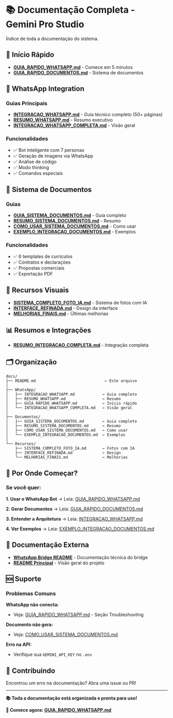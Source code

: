 # 📚 Documentação Completa - Gemini Pro Studio

Índice de toda a documentação do sistema.

## 🚀 Início Rápido

- **[GUIA_RAPIDO_WHATSAPP.md](GUIA_RAPIDO_WHATSAPP.md)** - Comece em 5 minutos
- **[GUIA_RAPIDO_DOCUMENTOS.md](GUIA_RAPIDO_DOCUMENTOS.md)** - Sistema de documentos

## 📱 WhatsApp Integration

### Guias Principais
- **[INTEGRACAO_WHATSAPP.md](INTEGRACAO_WHATSAPP.md)** - Guia técnico completo (50+ páginas)
- **[RESUMO_WHATSAPP.md](RESUMO_WHATSAPP.md)** - Resumo executivo
- **[INTEGRACAO_WHATSAPP_COMPLETA.md](INTEGRACAO_WHATSAPP_COMPLETA.md)** - Visão geral

### Funcionalidades
- ✅ Bot inteligente com 7 personas
- ✅ Geração de imagens via WhatsApp
- ✅ Análise de código
- ✅ Modo thinking
- ✅ Comandos especiais

## 📄 Sistema de Documentos

### Guias
- **[GUIA_SISTEMA_DOCUMENTOS.md](GUIA_SISTEMA_DOCUMENTOS.md)** - Guia completo
- **[RESUMO_SISTEMA_DOCUMENTOS.md](RESUMO_SISTEMA_DOCUMENTOS.md)** - Resumo
- **[COMO_USAR_SISTEMA_DOCUMENTOS.md](COMO_USAR_SISTEMA_DOCUMENTOS.md)** - Como usar
- **[EXEMPLO_INTEGRACAO_DOCUMENTOS.md](EXEMPLO_INTEGRACAO_DOCUMENTOS.md)** - Exemplos

### Funcionalidades
- ✅ 6 templates de currículos
- ✅ Contratos e declarações
- ✅ Propostas comerciais
- ✅ Exportação PDF

## 🎨 Recursos Visuais

- **[SISTEMA_COMPLETO_FOTO_IA.md](SISTEMA_COMPLETO_FOTO_IA.md)** - Sistema de fotos com IA
- **[INTERFACE_REFINADA.md](INTERFACE_REFINADA.md)** - Design da interface
- **[MELHORIAS_FINAIS.md](MELHORIAS_FINAIS.md)** - Últimas melhorias

## 📊 Resumos e Integrações

- **[RESUMO_INTEGRACAO_COMPLETA.md](RESUMO_INTEGRACAO_COMPLETA.md)** - Integração completa

## 🗂️ Organização

```
docs/
├── README.md                              ← Este arquivo
│
├── WhatsApp/
│   ├── INTEGRACAO_WHATSAPP.md            ← Guia completo
│   ├── RESUMO_WHATSAPP.md                ← Resumo
│   ├── GUIA_RAPIDO_WHATSAPP.md           ← Início rápido
│   └── INTEGRACAO_WHATSAPP_COMPLETA.md   ← Visão geral
│
├── Documentos/
│   ├── GUIA_SISTEMA_DOCUMENTOS.md        ← Guia completo
│   ├── RESUMO_SISTEMA_DOCUMENTOS.md      ← Resumo
│   ├── COMO_USAR_SISTEMA_DOCUMENTOS.md   ← Como usar
│   └── EXEMPLO_INTEGRACAO_DOCUMENTOS.md  ← Exemplos
│
└── Recursos/
    ├── SISTEMA_COMPLETO_FOTO_IA.md       ← Fotos com IA
    ├── INTERFACE_REFINADA.md             ← Design
    └── MELHORIAS_FINAIS.md               ← Melhorias
```

## 🎯 Por Onde Começar?

### Se você quer:

**1. Usar o WhatsApp Bot**
→ Leia: [GUIA_RAPIDO_WHATSAPP.md](GUIA_RAPIDO_WHATSAPP.md)

**2. Gerar Documentos**
→ Leia: [GUIA_RAPIDO_DOCUMENTOS.md](GUIA_RAPIDO_DOCUMENTOS.md)

**3. Entender a Arquitetura**
→ Leia: [INTEGRACAO_WHATSAPP.md](INTEGRACAO_WHATSAPP.md)

**4. Ver Exemplos**
→ Leia: [EXEMPLO_INTEGRACAO_DOCUMENTOS.md](EXEMPLO_INTEGRACAO_DOCUMENTOS.md)

## 📖 Documentação Externa

- **[WhatsApp Bridge README](../whatsapp-bridge/README.md)** - Documentação técnica do bridge
- **[README Principal](../README.md)** - Visão geral do projeto

## 🆘 Suporte

### Problemas Comuns

**WhatsApp não conecta:**
- Veja: [GUIA_RAPIDO_WHATSAPP.md](GUIA_RAPIDO_WHATSAPP.md) - Seção Troubleshooting

**Documento não gera:**
- Veja: [COMO_USAR_SISTEMA_DOCUMENTOS.md](COMO_USAR_SISTEMA_DOCUMENTOS.md)

**Erro na API:**
- Verifique sua `GEMINI_API_KEY` no `.env`

## 🎉 Contribuindo

Encontrou um erro na documentação? Abra uma issue ou PR!

---

**📚 Toda a documentação está organizada e pronta para uso!**

**🚀 Comece agora: [GUIA_RAPIDO_WHATSAPP.md](GUIA_RAPIDO_WHATSAPP.md)**
